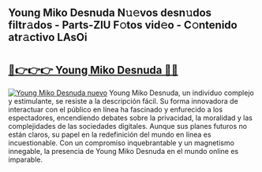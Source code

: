 ## Young Miko Desnuda N𝚞𝚎vos desn𝚞dos filtr𝚊dos - Parts-ZIU F𝚘tos vid𝚎o - C𝚘ntenido atr𝚊ctivo LAsOi

# <h2><a href="http://mba0puk.tromn.icu/?c=Young+Miko+Desnuda">🔗👉👉👉 Young Miko Desnuda 🔗🔗</a></h2>

[![Young Miko Desnuda nuevo](https://i.imgur.com/pEAQMta.gif)](http://mba0puk.tromn.icu/?c=Young+Miko+Desnuda)
Young Miko Desnuda, un individuo complejo y estimulante, se resiste a la descripción fácil. Su forma innovadora de interactuar con el público en línea ha fascinado y enfurecido a los espectadores, encendiendo debates sobre la privacidad, la moralidad y las complejidades de las sociedades digitales. Aunque sus planes futuros no están claros, su papel en la redefinición del mundo en línea es incuestionable. Con un compromiso inquebrantable y un magnetismo innegable, la presencia de Young Miko Desnuda en el mundo online es imparable.
